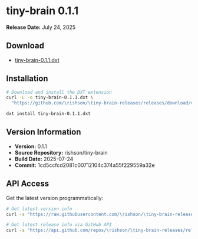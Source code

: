 # tiny-brain 0.1.1

**Release Date:** July 24, 2025

## Download
- [tiny-brain-0.1.1.dxt]()

## Installation
```bash
# Download and install the DXT extension
curl -L -o tiny-brain-0.1.1.dxt \
  "https://github.com/\rishson/\tiny-brain-releases/releases/download/v0.1.1/tiny-brain-0.1.1.dxt"

dxt install tiny-brain-0.1.1.dxt
```

## Version Information
- **Version:** 0.1.1
- **Source Repository:** rishson/tiny-brain
- **Build Date:** 2025-07-24
- **Commit:** 1cd5ccfcd2081c00712104c374a55f229559a32e

## API Access
Get the latest version programmatically:
```bash
# Get latest version info
curl -s "https://raw.githubusercontent.com/\rishson/\tiny-brain-releases/main/latest/version.json"

# Get latest release info via GitHub API
curl -s "https://api.github.com/repos/\rishson/\tiny-brain-releases/releases/latest"
```
